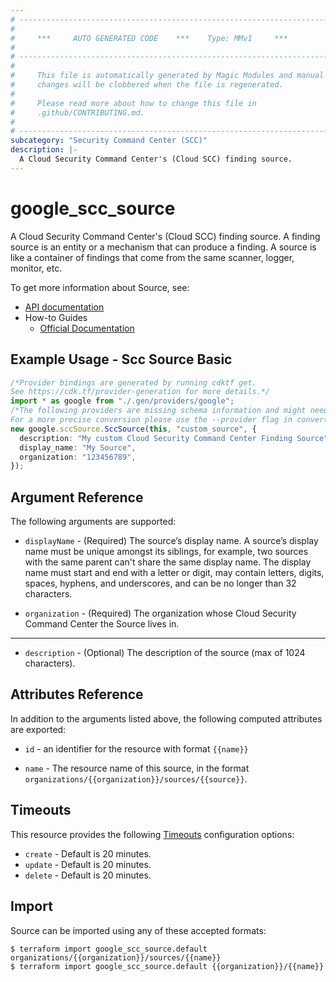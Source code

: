 ```yaml
---
# ----------------------------------------------------------------------------
#
#     ***     AUTO GENERATED CODE    ***    Type: MMv1     ***
#
# ----------------------------------------------------------------------------
#
#     This file is automatically generated by Magic Modules and manual
#     changes will be clobbered when the file is regenerated.
#
#     Please read more about how to change this file in
#     .github/CONTRIBUTING.md.
#
# ----------------------------------------------------------------------------
subcategory: "Security Command Center (SCC)"
description: |-
  A Cloud Security Command Center's (Cloud SCC) finding source.
---
```


# google\_scc\_source

A Cloud Security Command Center's (Cloud SCC) finding source. A finding
source is an entity or a mechanism that can produce a finding. A source is
like a container of findings that come from the same scanner, logger,
monitor, etc.

To get more information about Source, see:

* [API documentation](https://cloud.google.com/security-command-center/docs/reference/rest/v1/organizations.sources)
* How-to Guides
  * [Official Documentation](https://cloud.google.com/security-command-center/docs)

## Example Usage - Scc Source Basic

```typescript
/*Provider bindings are generated by running cdktf get.
See https://cdk.tf/provider-generation for more details.*/
import * as google from "./.gen/providers/google";
/*The following providers are missing schema information and might need manual adjustments to synthesize correctly: google.
For a more precise conversion please use the --provider flag in convert.*/
new google.sccSource.SccSource(this, "custom_source", {
  description: "My custom Cloud Security Command Center Finding Source",
  display_name: "My Source",
  organization: "123456789",
});

```

## Argument Reference

The following arguments are supported:

*   `displayName` -
    (Required)
    The source’s display name. A source’s display name must be unique
    amongst its siblings, for example, two sources with the same parent
    can't share the same display name. The display name must start and end
    with a letter or digit, may contain letters, digits, spaces, hyphens,
    and underscores, and can be no longer than 32 characters.

*   `organization` -
    (Required)
    The organization whose Cloud Security Command Center the Source
    lives in.

***

* `description` -
  (Optional)
  The description of the source (max of 1024 characters).

## Attributes Reference

In addition to the arguments listed above, the following computed attributes are exported:

*   `id` - an identifier for the resource with format `{{name}}`

*   `name` -
    The resource name of this source, in the format
    `organizations/{{organization}}/sources/{{source}}`.

## Timeouts

This resource provides the following
[Timeouts](https://developer.hashicorp.com/terraform/plugin/sdkv2/resources/retries-and-customizable-timeouts) configuration options:

* `create` - Default is 20 minutes.
* `update` - Default is 20 minutes.
* `delete` - Default is 20 minutes.

## Import

Source can be imported using any of these accepted formats:

```console
$ terraform import google_scc_source.default organizations/{{organization}}/sources/{{name}}
$ terraform import google_scc_source.default {{organization}}/{{name}}
```
